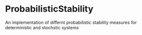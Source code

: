 # ProbabilisticStability
An implementation of differnt probabilistic stability measures for deterministic and stochstic systems
